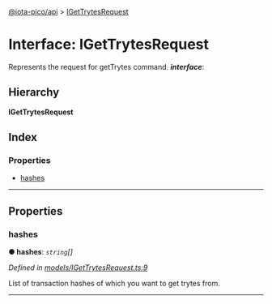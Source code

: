 [@iota-pico/api](../README.md) > [IGetTrytesRequest](../interfaces/igettrytesrequest.md)

# Interface: IGetTrytesRequest

Represents the request for getTrytes command.
*__interface__*: 

## Hierarchy

**IGetTrytesRequest**

## Index

### Properties

* [hashes](igettrytesrequest.md#hashes)

---

## Properties

<a id="hashes"></a>

###  hashes

**● hashes**: *`string`[]*

*Defined in [models/IGetTrytesRequest.ts:9](https://github.com/iota-pico/api/blob/05accab/src/models/IGetTrytesRequest.ts#L9)*

List of transaction hashes of which you want to get trytes from.

___

